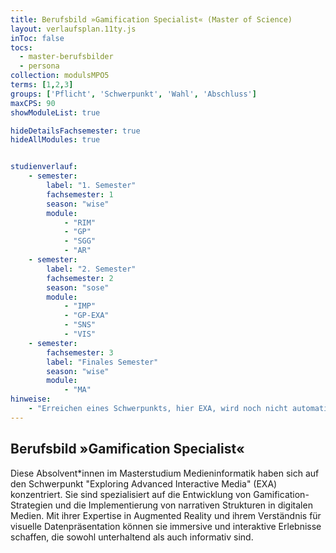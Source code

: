 ```yaml
---
title: Berufsbild »Gamification Specialist« (Master of Science)
layout: verlaufsplan.11ty.js
inToc: false
tocs:
  - master-berufsbilder
  - persona
collection: modulsMPO5
terms: [1,2,3]
groups: ['Pflicht', 'Schwerpunkt', 'Wahl', 'Abschluss']
maxCPS: 90
showModuleList: true

hideDetailsFachsemester: true
hideAllModules: true


studienverlauf:
    - semester:
        label: "1. Semester"
        fachsemester: 1
        season: "wise"
        module: 
            - "RIM"
            - "GP"
            - "SGG"
            - "AR"
    - semester:
        label: "2. Semester"
        fachsemester: 2
        season: "sose"
        module: 
            - "IMP"
            - "GP-EXA"
            - "SNS"
            - "VIS"
    - semester:
        fachsemester: 3
        label: "Finales Semester"
        season: "wise"
        module: 
            - "MA"
hinweise:
    - "Erreichen eines Schwerpunkts, hier EXA, wird noch nicht automatisch geprüft"
---
```



## Berufsbild »Gamification Specialist«

Diese Absolvent\*innen im Masterstudium Medieninformatik haben sich auf den Schwerpunkt "Exploring Advanced Interactive Media" (EXA) konzentriert. Sie sind spezialisiert auf die Entwicklung von Gamification-Strategien und die Implementierung von narrativen Strukturen in digitalen Medien. Mit ihrer Expertise in Augmented Reality und ihrem Verständnis für visuelle Datenpräsentation können sie immersive und interaktive Erlebnisse schaffen, die sowohl unterhaltend als auch informativ sind.
